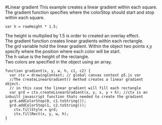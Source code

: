 #Linear gradient
This example creates a linear gradient within each square. <br/>
The gradient function specifies where the colorStop should start and stop within each square.<br/>

```var h = rowHeight * 1.5; ```

The height is multiplied by 1.5 is order to created an overlay effect.<br/>
The gradient function creates linear gradients within each rectangle.<br/>
The grd variable hold the linear gradient. Within the object two points x,y specify where the position where each color will be start.<br/>
The h value is the height of the rectangle.<br/>
Two colors are specified in the object using an array.<br/>

```
function gradient(x, y, w, h, c1, c2) {
  var ctx = drawingContext; // global canvas context p5.js var
  //The createLinearGradient() method creates a linear gradient object.
  // in this case the linear gradient will fill each rectangle
  var grd = ctx.createLinearGradient(x, y, x, y + h); //ctx is an inbuilt javascript function thats needed to create the gradient
  grd.addColorStop(0, c1.toString());
  grd.addColorStop(1, c2.toString());
	ctx.fillStyle = grd;
	ctx.fillRect(x, y, w, h);
}
```
